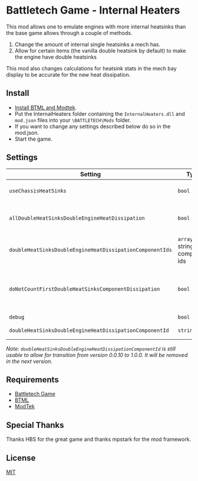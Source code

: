 # Battletech Game - Internal Heaters

This mod allows one to emulate engines with more internal heatsinks than the base game allows through a couple of methods.

1. Change the amount of internal single heatsinks a mech has.
2. Allow for certain items (the vanilla double heatsink by default) to make the engine have double heatsinks

This mod also changes calculations for heatsink stats in the mech bay display to be accurate for the new heat dissipation.

## Install
- [Install BTML and Modtek](https://github.com/Mpstark/ModTek/wiki/The-Drop-Dead-Simple-Guide-to-Installing-BTML-&-ModTek-&-ModTek-mods).
- Put the InternalHeaters folder containing the `InternalHeaters.dll` and `mod.json` files into your `\BATTLETECH\Mods` folder.
- If you want to change any settings described below do so in the mod.json.
- Start the game.

## Settings
Setting | Type | Default | Description
--- | --- | --- | ---
`useChassisHeatSinks` | `bool` | false | change the size of mechs using the format `"chassis string" : multiplier`. A big locust would be like `"chassisdef_locust_LCT-1V": 15`
`allDoubleHeatSinksDoubleEngineHeatDissipation` | `bool`| true | if the only heatsink components found in the mech are those specified in `doubleHeatSinksDoubleEngineHeatDissipationComponentIds`, the base heat dissipation of the mech is doubled  
`doubleHeatSinksDoubleEngineHeatDissipationComponentIds` | `array` of string component ids | `["Gear_Heatsink_Generic_Double"]` | array of component ids for items that are allowed to be used for double heatsink'ing
`doNotCountFirstDoubleHeatSinksComponentDissipation` | `bool` | false | ignore the first heatsink'ing of the first detected item of type specified in `doubleHeatSinksDoubleEngineHeatDissipationComponentIds`. this is useful if you want to use a component like the vanilla double heatsink as a placeholder for double engine and get 60 heat dissipation instead of 66. 
`debug` | `bool` | false | enable debug logging
`doubleHeatSinksDoubleEngineHeatDissipationComponentId` | `string` | `"Gear_Heatsink_Generic_Double"` | **DEPRECATED** set the heatsink component that when exclusively installed causes double heatsink'ing.

*Note: `doubleHeatSinksDoubleEngineHeatDissipationComponentId` is still usable to allow for transition from version 0.0.10 to 1.0.0. It will be removed in the next version.* 

## Requirements

* [Battletech Game](http://battletechgame.com/)
* [BTML](https://github.com/Mpstark/BattleTechModLoader)
* [ModTek](https://github.com/Mpstark/ModTek)

## Special Thanks

Thanks HBS for the great game and thanks mpstark for the mod framework.

## License

[MIT](LICENSE)